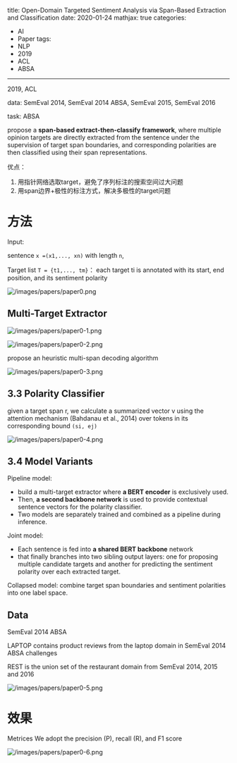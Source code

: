 title: Open-Domain Targeted Sentiment Analysis via Span-Based Extraction and Classification
date: 2020-01-24
mathjax: true
categories:
- AI
- Paper
tags:
- NLP
- 2019
- ACL
- ABSA
---

2019, ACL

data: SemEval 2014, SemEval 2014 ABSA, SemEval 2015, SemEval 2016

task: ABSA

<!-- more -->

propose a **span-based extract-then-classify framework**, where multiple opinion targets are directly extracted from the sentence under the supervision of target span boundaries, and corresponding polarities are then classified using their span representations.

优点：
1. 用指针网络选取target，避免了序列标注的搜索空间过大问题
2. 用span边界+极性的标注方式，解决多极性的target问题


# 方法

Input:

sentence `x =(x1,..., xn)` with length `n`, 

Target list `T = {t1,..., tm}`： each target ti is annotated with its start, end position, and its sentiment polarity

![/images/papers/paper0.png](/images/papers/paper0.png)

## Multi-Target Extractor

![/images/papers/paper0-1.png](/images/papers/paper0-1.png)

![/images/papers/paper0-2.png](/images/papers/paper0-2.png)

propose an heuristic multi-span decoding algorithm

![/images/papers/paper0-3.png](/images/papers/paper0-3.png)

## 3.3 Polarity Classifier

given a target span r, we calculate a summarized vector v using the attention mechanism (Bahdanau et al., 2014) over tokens in its corresponding bound `(si, ej)`

![/images/papers/paper0-4.png](/images/papers/paper0-4.png)

 

## 3.4 Model Variants

Pipeline model: 

- build a multi-target extractor where **a BERT encoder** is exclusively used.
- Then, **a second backbone network** is used to provide contextual sentence vectors for the polarity classifier.
- Two models are separately trained and combined as a pipeline during inference.

Joint model:

- Each sentence is fed into **a shared BERT backbone** network
- that finally branches into two sibling output layers: one for proposing multiple candidate targets and another for predicting the sentiment polarity over each extracted target.

Collapsed model: combine target span boundaries and sentiment polarities into one label space.

## Data

SemEval 2014 ABSA

LAPTOP contains product reviews from the laptop domain in SemEval 2014 ABSA challenges

REST is the union set of the restaurant domain from SemEval 2014, 2015 and 2016

![/images/papers/paper0-5.png](/images/papers/paper0-5.png)

# 效果

Metrices We adopt the precision (P), recall (R), and F1 score

![/images/papers/paper0-6.png](/images/papers/paper0-6.png)
